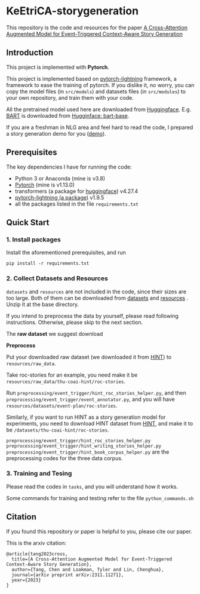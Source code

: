 # KeEtriCA-storygeneration
This repository is the code and resources for the paper [A Cross-Attention Augmented Model for Event-Triggered Context-Aware Story Generation](https://arxiv.org/abs/2311.11271) 

## Introduction
This project is implemented with **Pytorch**.

This project is implemented based on [pytorch-lightning](https://www.pytorchlightning.ai/) framework, a framework to ease the training of pytorch. If you dislike it, no worry, you can copy the model files (in `src/models`) and datasets files (in `src/modules`) to your own repository, and train them with your code.

All the pretrained model used here are downloaded from [Huggingface](https://huggingface.co/docs). E.g. [BART](https://aclanthology.org/2020.acl-main.703.pdf) is downloaded from [Hugginface: bart-base](https://huggingface.co/facebook/bart-base).

If you are a freshman in NLG area and feel hard to read the code, I prepared a story generation demo for you ([demo](https://github.com/tangg555/story-generation-demo)).

## Prerequisites
The key dependencies I have for running the code:
- Python 3 or Anaconda (mine is v3.8)
- [Pytorch](https://pytorch.org/) (mine is v1.13.0)
- transformers (a package for [huggingface](https://huggingface.co/facebook/bart-base)) v4.27.4
- [pytorch-lightning (a package)](https://www.pytorchlightning.ai/) v1.9.5
- all the packages listed in the file `requirements.txt`

## Quick Start

### 1. Install packages
Install the aforementioned prerequisites, and run
```shell
pip install -r requirements.txt
```

### 2. Collect Datasets and Resources
`datasets` and `resources` are not included in the code, since their sizes are too large. 
Both of them can be downloaded from [datasets](https://www.dropbox.com/s/b007zce28ou52va/datasets.zip?dl=0)
and [resources](https://www.dropbox.com/s/wr9sxhhu4qteq2t/resources.zip?dl=0) . 
Unzip it at the base directory.

If you intend to preprocess the data by yourself, please read following instructions. Otherwise, please skip to the next section.

The **raw dataset** we suggest download

**Preprocess**

Put your downloaded raw dataset (we downloaded it from [HINT](https://github.com/thu-coai/HINT)) to `resources/raw_data`. 

Take roc-stories for an example, you need make it be `resources/raw_data/thu-coai-hint/roc-stories`.

Run `preprocessing/event_trigger/hint_roc_stories_helper.py`, and then `preprocessing/event_trigger/event_annotator.py`, and you will have `resources/datasets/event-plan/roc-stories`.

Similarly, if you want to run HINT as a story generation model for experiments, you need to download HINT dataset from [HINT](https://github.com/thu-coai/HINT), and make it to be `/datasets/thu-coai-hint/roc-stories`.

`preprocessing/event_trigger/hint_roc_stories_helper.py`
`preprocessing/event_trigger/hint_writing_stories_helper.py`
`preprocessing/event_trigger/hint_book_corpus_helper.py`
are the preprocessing codes for the three data corpus.


### 3. Training and Tesing
Please read the codes in `tasks`, and you will understand how it works.

Some commands for training and testing refer to the file `python_commands.sh`

## Citation
If you found this repository or paper is helpful to you, please cite our paper. 

This is the arxiv citation:
```angular2
@article{tang2023cross,
  title={A Cross-Attention Augmented Model for Event-Triggered Context-Aware Story Generation},
  author={Tang, Chen and Loakman, Tyler and Lin, Chenghua},
  journal={arXiv preprint arXiv:2311.11271},
  year={2023}
}
```


